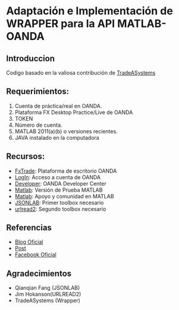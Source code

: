 # Adaptación e Implementación de WRAPPER para la API MATLAB-OANDA

## Introduccion
Codigo basado en la valiosa contribución de [TradeASystems](https://github.com/tradeasystems/MatlabOanda_Wrapper)


## Requerimientos:

1. Cuenta de práctica/real en OANDA.
2. Plataforma FX Desktop Practice/Live de OANDA
3. TOKEN
4. Número de cuenta.
5. MATLAB 2011(a)(b) o versiones recientes.
6. JAVA instalado en la computadora

## Recursos:

- [FxTrade](http://fxtrade.oanda.com/trade-forex/fxtrade/desktop): Plataforma de escritorio OANDA 
- [LogIn](https://fxtrade.oanda.com/demo-account/login?app_name=SecureSignIn): Acceso a cuenta de OANDA
- [Developer](http://developer.oanda.com/rest-live/introduction/): OANDA Developer Center
- [Matlab](https://www.mathworks.com/programs/trials/trial_request.html): Versión de Prueba MATLAB 
- [Matlab](http://www.mathworks.com/matlabcentral/): Apoyo y comunidad en MATLAB 
- [JSONLAB](http://www.mathworks.com/matlabcentral/fileexchange/33381-jsonlab--a-toolbox-to-encode-decode-json-files-in-matlab-octave): Primer toolbox necesario
- [urlread2](http://www.mathworks.com/matlabcentral/fileexchange/35693-urlread2   ): Segundo toolbox necesario

## Referencias

- [Blog Oficial](http://roic.mx)
- [Post](http://roic.mx/api_myst)
- [Facebook Oficial](https://www.facebook.com/Roicifmx)

## Agradecimientos
- Qianqian Fang (JSONLAB)
- Jim Hokanson(URLREAD2)
- TradeASystems (Wrapper)
